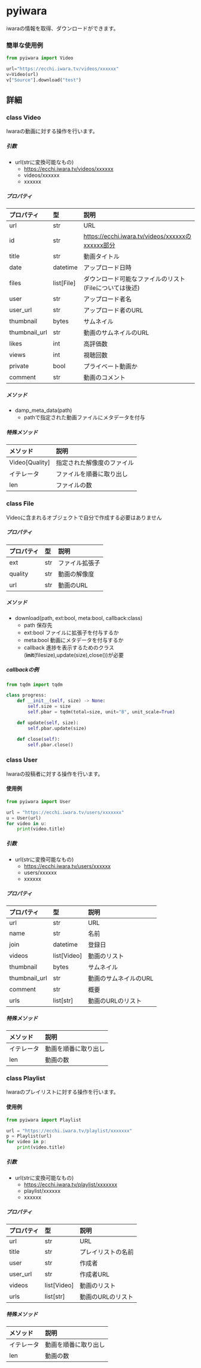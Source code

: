 # pyiwara
iwaraの情報を取得、ダウンロードができます。

### 簡単な使用例

```python
from pyiwara import Video

url="https://ecchi.iwara.tv/videos/xxxxxx"
v=Video(url)
v["Source"].download("test")
```

## 詳細

### class Video
Iwaraの動画に対する操作を行います。

##### 引数
- url(strに変換可能なもの)
  - https://ecchi.iwara.tv/videos/xxxxxx
  - videos/xxxxxx
  - xxxxxx

##### プロパティ
| プロパティ    | 型           | 説明                                                   |
| :------------ | :----------- | :----------------------------------------------------- |
| url           | str          | URL                                                    |
| id            | str          | https://ecchi.iwara.tv/videos/xxxxxxのxxxxxx部分       |
| title         | str          | 動画タイトル                                           |
| date          | datetime     | アップロード日時                                       |
| files         | list\[File\] | ダウンロード可能なファイルのリスト(Fileについては後述) |
| user          | str          | アップロード者名                                       |
| user_url      | str          | アップロード者のURL                                    |
| thumbnail     | bytes        | サムネイル                                             |
| thumbnail_url | str          | 動画のサムネイルのURL                                  |
| likes         | int          | 高評価数                                               |
| views         | int          | 視聴回数                                               |
| private       | bool         | プライベート動画か                                     |
| comment       | str          | 動画のコメント                                         |

##### メソッド
- damp_meta_data(path)
  - pathで指定された動画ファイルにメタデータを付与

##### 特殊メソッド
| メソッド         | 説明                       |
| :--------------- | :------------------------- |
| Video\[Quality\] | 指定された解像度のファイル |
| イテレータ       | ファイルを順番に取り出し   |
| len              | ファイルの数               |


### class File
Videoに含まれるオブジェクトで自分で作成する必要はありません

##### プロパティ
| プロパティ | 型   | 説明           |
| :--------- | :--- | :------------- |
| ext        | str  | ファイル拡張子 |
| quality    | str  | 動画の解像度   |
| url        | str  | 動画のURL      |

##### メソッド
- download(path, ext:bool, meta:bool, callback:class)
  - path 保存先
  - ext:bool ファイルに拡張子を付与するか
  - meta:bool 動画にメタデータを付与するか
  - callback 進捗を表示するためのクラス(__init__(filesize),update(size),close())が必要

##### callbackの例
```python
from tqdm import tqdm

class progress:
    def __init__(self, size) -> None:
        self.size = size
        self.pbar = tqdm(total=size, unit="B", unit_scale=True)

    def update(self, size):
        self.pbar.update(size)

    def close(self):
        self.pbar.close()
```

### class User
Iwaraの投稿者に対する操作を行います。

#### 使用例
```python
from pyiwara import User

url = "https://ecchi.iwara.tv/users/xxxxxxx"
u = User(url)
for video in u:
    print(video.title)
```
##### 引数
- url(strに変換可能なもの)
  - https://ecchi.iwara.tv/users/xxxxxx
  - users/xxxxxx
  - xxxxxx

##### プロパティ
| プロパティ    | 型            | 説明                  |
| :------------ | :------------ | :-------------------- |
| url           | str           | URL                   |
| name          | str           | 名前                  |
| join          | datetime      | 登録日                |
| videos        | list\[Video\] | 動画のリスト          |
| thumbnail     | bytes         | サムネイル            |
| thumbnail_url | str           | 動画のサムネイルのURL |
| comment       | str           | 概要                  |
| urls          | list\[str\]   | 動画のURLのリスト     |

##### 特殊メソッド
| メソッド   | 説明                 |
| :--------- | :------------------- |
| イテレータ | 動画を順番に取り出し |
| len        | 動画の数             |


### class Playlist
Iwaraのプレイリストに対する操作を行います。

#### 使用例
```python
from pyiwara import Playlist

url = "https://ecchi.iwara.tv/playlist/xxxxxxx"
p = Playlist(url)
for video in p:
    print(video.title)
```
##### 引数
- url(strに変換可能なもの)
  - https://ecchi.iwara.tv/playlist/xxxxxxx
  - playlist/xxxxxx
  - xxxxxx

##### プロパティ
| プロパティ | 型            | 説明               |
| :--------- | :------------ | :----------------- |
| url        | str           | URL                |
| title      | str           | プレイリストの名前 |
| user       | str           | 作成者             |
| user_url   | str           | 作成者URL          |
| videos     | list\[Video\] | 動画のリスト       |
| urls       | list\[str\]   | 動画のURLのリスト  |

##### 特殊メソッド
| メソッド   | 説明                 |
| :--------- | :------------------- |
| イテレータ | 動画を順番に取り出し |
| len        | 動画の数             |


